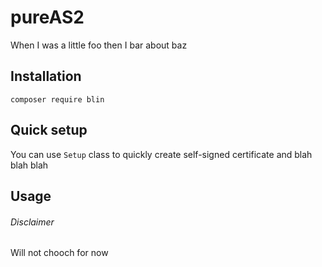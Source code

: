 # pureAS2

When I was a little foo then I bar about baz

## Installation

`composer require blin`

## Quick setup

You can use `Setup` class to quickly create self-signed certificate and blah blah blah

## Usage

###### Disclaimer
Will not chooch for now
